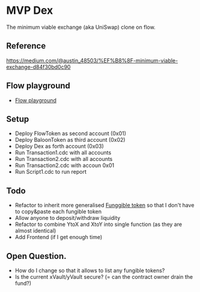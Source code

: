 # MVP Dex

The minimum viable exchange (aka UniSwap) clone  on flow.

## Reference

https://medium.com/@austin_48503/%EF%B8%8F-minimum-viable-exchange-d84f30bd0c90

## Flow playground

- [Flow playground](https://play.onflow.org/ac8f1629-2f92-4559-b456-1b5401eab111)

## Setup

- Deploy FlowToken as second account    (0x01)
- Deploy BaloonToken as third account   (0x02)
- Deploy Dex as forth account           (0x03)
- Run Transaction1.cdc with all accounts
- Run Transaction2.cdc with all accounts
- Run Transaction2.cdc with accoun 0x01
- Run Script1.cdc to run report

## Todo

- Refactor to inherit more generalised [Funggible token]() so that I don't have to copy&paste each fungible token
- Allow anyone to deposit/withdraw liquidity
- Refactor to combine YtoX and XtoY into single function (as they are almost identical)
- Add Frontend (if I get enough time)

## Open Question.

- How do I change so that it allows to list any fungible tokens?
- Is the current xVault/yVault secure? (= can the contract owner drain the fund?)

